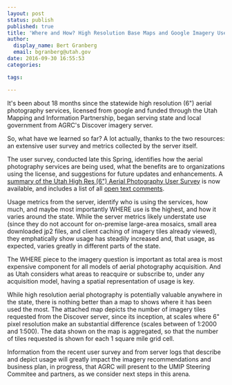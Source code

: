 ```yaml
---
layout: post
status: publish
published: true
title: 'Where and How? High Resolution Base Maps and Google Imagery Useage'
author:
  display_name: Bert Granberg
  email: bgranberg@utah.gov
date: 2016-09-30 16:55:53
categories:

tags:

---
```


It's been about 18 months since the statewide high resolution (6") aerial photography services, licensed from google and funded through the Utah Mapping and Information Partnership, began serving state and local government from AGRC's Discover imagery server.

So, what have we learned so far? A lot actually, thanks to the two resources: an extensive user survey and metrics collected by the server itself.

The user survey, conducted late this Spring, identifies how the aerial photography services are being used, what the benefits are to organizations using the license, and suggestions for future updates and enhancements. A [summary of the Utah High Res (6") Aerial Photography User Survey](https://docs.google.com/document/d/1iwLi8icm3OqF0GvEnblD6REiwcmUdug03Dny2vvXMMM/edit?usp=sharing) is now available, and includes a list of all [open text comments](https://docs.google.com/document/d/1iwLi8icm3OqF0GvEnblD6REiwcmUdug03Dny2vvXMMM/edit?usp=sharing).

Usage metrics from the server, identify who is using the services, how much, and maybe most importantly WHERE use is the highest, and how it varies around the state. While the server metrics likely understate use (since they do not account for on-premise large-area mosaics, small area downloaded jp2 files, and client caching of imagery tiles already viewed), they emphatically show usage has steadily increased and, that usage, as expected, varies greatly in different parts of the state. 

The WHERE piece to the imagery question is important as total area is most expensive component for all models of aerial photography acquisition. And as Utah considers what areas to reacquire or subscribe to, under any acquisition model, having a spatial representation of usage is key.

While high resolution aerial photography is potentially valuable anywhere in the state, there is nothing better than a map to shows where it has been used the most. The attached map depicts the number of imagery tiles requested from the Discover server, since its inception, at scales where 6" pixel resolution make an substantial difference (scales between of 1:2000 and 1:500). The data shown on the map is aggregated, so that the number of tiles requested is shown for each 1 square mile grid cell.

Information from the recent user survey and from server logs that describe and depict usage will greatly impact the imagery recommendations and business plan, in progress, that AGRC will present to the UMIP Steering Commitee and partners, as we consider next steps in this arena.
